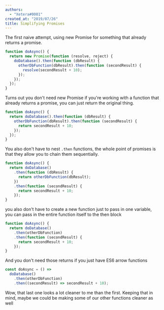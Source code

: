 ```yaml
---
authors:
  - "Xetera#0001"
created_at: "2019/07/26"
title: Simplifying Promises
---
```


The first naive attempt, using new Promise for something that already returns a promise.

```js
function doAsync() {
  return new Promise(function (resolve, reject) {
    doDatabase().then(function (dbResult) {
      otherDbFunction(dbResult).then(function (secondResult) {
        resolve(secondResult + 10);
      });
    });
  });
}
```

Turns out you don't need new Promise if you're working with a function that
already returns a promise, you can just return the original thing.

```js
function doAsync() {
  return doDatabase().then(function (dbResult) {
    otherDbFunction(dbResult).then(function (secondResult) {
      return secondResult + 10;
    });
  });
}
```

You also don't have to nest `.then` functions, the whole point of promises
is that they allow you to chain them sequentially.

```js
function doAsync() {
  return doDatabase()
    .then(function (dbResult) {
      return otherDbFunction(dbResult);
    })
    .then(function (secondResult) {
      return secondResult + 10;
    });
}
```

you also don't have to create a new function just to pass in one
variable, you can pass in the entire function itself to the then block

```js
function doAsync() {
  return doDatabase()
    .then(otherDbFunction)
    .then(function (secondResult) {
      return secondResult + 10;
    });
}
```

And you don't need those returns if you just have ES6 arrow functions

```js
const doAsync = () =>
  doDatabase()
    .then(otherDbFunction)
    .then((secondResult) => secondResult + 10);
```

Wow, that last one looks a lot cleaner to me than the first. Keeping that in mind, maybe we could be making some of our other functions cleaner as well
